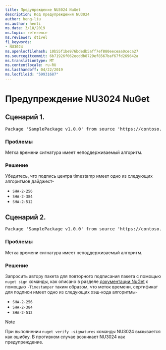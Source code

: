 ```yaml
---
title: Предупреждение NU3024 NuGet
description: Код предупреждения NU3024
author: heng-liu
ms.author: henli
ms.date: 3/18/2019
ms.topic: reference
ms.reviewer: dtivel
f1_keywords:
- NU3024
ms.openlocfilehash: 10b55f1be976bdedb5aff7ef880eeceaa0ceca27
ms.sourcegitcommit: 6b71926f062ecddb8729ef8567baf67fd269642a
ms.translationtype: MT
ms.contentlocale: ru-RU
ms.lasthandoff: 04/22/2019
ms.locfileid: "59931687"
---
```

# <a name="nuget-warning-nu3024"></a>Предупреждение NU3024 NuGet

## <a name="scenario-1"></a>Сценарий 1.

<pre>Package 'SamplePackage v1.0.0' from source 'https://contoso.com/index.json': The timestamp signature has an unsupported digest algorithm. The following algorithms are supported: : SHA-2-256, SHA-2-384, SHA-2-512.</pre>

### <a name="issue"></a>Проблемы

Метка времени сигнатура имеет неподдерживаемый алгоритм.


### <a name="solution"></a>Решение

Убедитесь, что подпись центра timestamp имеет одно из следующих алгоритмов дайджест- 
* `SHA-2-256`
* `SHA-2-384`
* `SHA-2-512`



## <a name="scenario-2"></a>Сценарий 2.

<pre>Package 'SamplePackage v1.0.0' from source 'https://contoso.com/index.json': The primary signature's timestamp signature has an unsupported digest algorithm.</pre>

### <a name="issue"></a>Проблемы

Метка времени сигнатура имеет неподдерживаемый алгоритм.


### <a name="solution"></a>Решение

Запросить автору пакета для повторного подписания пакета с помощью `nuget sign` команды, как описано в разделе [документации NuGet](https://docs.microsoft.com/en-us/nuget/create-packages/sign-a-package) с помощью `-Timestamper` таким образом, что меток времени, сертификат для подписи имеет одно из следующих хэш-кода алгоритмы-
* `SHA-2-256`
* `SHA-2-384`
* `SHA-2-512`


> [!Note]
> При выполнении `nuget verify -signatures` команды NU3024 вызывается как ошибку. В противном случае возникает NU3024 как предупреждение.